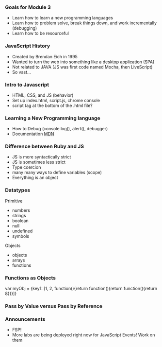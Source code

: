 ### Goals for Module 3
- Learn how to learn a new programming languages
- Learn how to problem solve, break things down, and work incrementally (debugging)
- Learn how to be resourceful

### JavaScript History
- Created by Brendan Eich in 1995
- Wanted to turn the web into something like a desktop application (SPA)
- Not related to JAVA (JS was first code named Mocha, then LiveScript)
- So vast...

### Intro to Javascript
- HTML, CSS, and JS (behavior)
- Set up index.html, script.js, chrome console
- script tag at the bottom of the .html file?

### Learning a New Programming language
- How to Debug (console.log(), alert(), debugger)
- Documentation [MDN]((https://developer.mozilla.org/en-US/))

### Difference between Ruby and JS
- JS is more syntactically strict
- JS is sometimes less strict
- Type coercion
- many many ways to define variables (scope)
- Everything is an object

### Datatypes
Primitive
- numbers
- strings
- boolean
- null
- undefined
- symbols

Objects
- objects
- arrays
- functions



### Functions as Objects
var myObj = {key1: [1, 2, function(){return function(){return function(){return 8}}}]}

### Pass by Value versus Pass by Reference





### Announcements
- FSP!
- More labs are being deployed right now for JavaScript Events! Work on them
